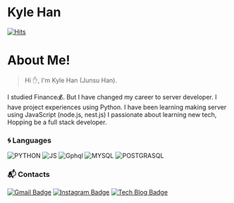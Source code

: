 # Kyle Han
[![Hits](https://hits.seeyoufarm.com/api/count/incr/badge.svg?url=https%3A%2F%2Fgithub.com%2Fkljopu&count_bg=%2379C83D&title_bg=%23555555&icon=&icon_color=%23E7E7E7&title=hits&edge_flat=false)](https://hits.seeyoufarm.com)  

# About Me!
>Hi :hand:, I'm Kyle Han (Junsu Han).

I studied Finance:moneybag:. But I have changed my career to server developer. I have project experiences using Python.
I have been learning making server using JavaScript (node.js, nest.js)
I passionate about learning new tech, Hopping be a full stack developer.

### :cyclone: Languages
![PYTHON](https://img.shields.io/badge/PYTHON-%E2%98%85%E2%98%85%E2%98%85%E2%98%85%E2%98%86-0696D7?style=plastic&logo=Python&logoColor=white) ![JS](https://img.shields.io/badge/JAVASCRIPT-%E2%98%85%E2%98%85%E2%98%85%E2%98%86%E2%98%86-fdff24?style=plastic&logo=javaScript&logoColor=white)  ![Gphql](https://img.shields.io/badge/GRAPHQL-%E2%98%85%E2%98%85%E2%98%86%E2%98%86%E2%98%86-7B1CBD?style=plastic&logo=Graphql&logoColor=white) ![MYSQL](https://img.shields.io/badge/MYSQL-%E2%98%85%E2%98%85%E2%98%85%E2%98%86%E2%98%86-3DDC84?style=plastic&logo=mysql&logoColor=white) ![POSTGRASQL](https://img.shields.io/badge/POSTGRESQL-%E2%98%85%E2%98%85%E2%98%85%E2%98%86%E2%98%86-2b24ff?style=plastic&logo=postgresql&logoColor=white) 

### :mailbox_with_mail: Contacts
[![Gmail Badge](https://img.shields.io/badge/Gmail-d14836?style=flat-square&logo=Gmail&logoColor=white&link=mailto:kljopuu@gmail.com)](mailto:harimkang4422@gmail.com) [![Instagram Badge](https://img.shields.io/badge/Instagram-1877f2?style=flat-square&logo=instagram&logoColor=white&link=https://www.instagram.com/leonheartjs/)](https://www.instagram.com/leonheartjs/) [![Tech Blog Badge](http://img.shields.io/badge/-Tech%20blog-black?style=flat-square&logo=notion&link=https://www.notion.so/kljopuu/Dev-Log-3bd916d068324c30aa7aa2c6f78bbe5a)](https://www.notion.so/kljopuu/Dev-Log-3bd916d068324c30aa7aa2c6f78bbe5a)
